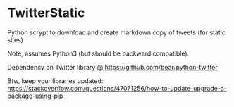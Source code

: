 # TwitterStatic
Python scrypt to download and create markdown copy of tweets (for static sites)

Note, assumes Python3 (but should be backward compatible).

Dependency on Twitter library @ https://github.com/bear/python-twitter

Btw, keep your libraries updated: https://stackoverflow.com/questions/47071256/how-to-update-upgrade-a-package-using-pip
